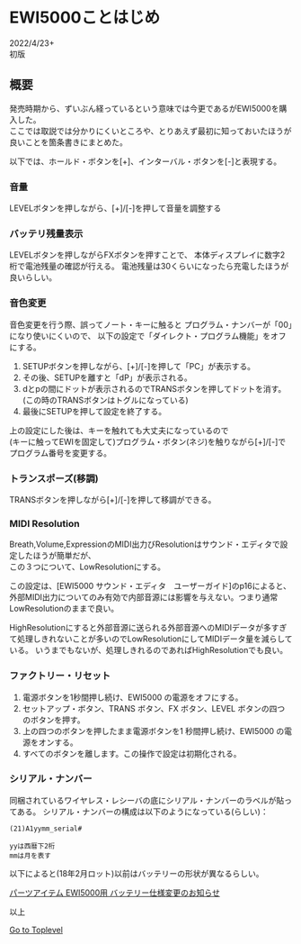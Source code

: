     
# EWI5000ことはじめ    

2022/4/23+      
初版    
  
## 概要    
発売時期から、ずいぶん経っているという意味では今更であるがEWI5000を購入した。  
ここでは取説では分かりにくいところや、とりあえず最初に知っておいたほうが良いことを箇条書きにまとめた。

以下では、ホールド・ボタンを[+]、インターバル・ボタンを[-]と表現する。

### 音量
LEVELボタンを押しながら、[+]/[-]を押して音量を調整する

### バッテリ残量表示
LEVELボタンを押しながらFXボタンを押すことで、
本体ディスプレイに数字2桁で電池残量の確認が行える。
電池残量は30くらいになったら充電したほうが良いらしい。

### 音色変更
音色変更を行う際、誤ってノート・キーに触ると
プログラム・ナンバーが「00」になり使いにくいので、
以下の設定で「ダイレクト・プログラム機能」をオフにする。

1. SETUPボタンを押しながら、[+]/[-]を押して「PC」が表示する。
1. その後、SETUPを離すと「dP」が表示される。
1. dとpの間にドットが表示されるのでTRANSボタンを押してドットを消す。(この時のTRANSボタンはトグルになっている)
1. 最後にSETUPを押して設定を終了する。

上の設定にした後は、キーを触れても大丈夫になっているので  
(キーに触ってEWIを固定して)プログラム・ボタン(ネジ)を触りながら[+]/[-]でプログラム番号を変更する。

### トランスポーズ(移調)
TRANSボタンを押しながら[+]/[-]を押して移調ができる。

### MIDI Resolution
Breath,Volume,ExpressionのMIDI出力びResolutionはサウンド・エディタで設定したほうが簡単だが、  
この３つについて、LowResolutionにする。

この設定は、[EWI5000 サウンド・エディタ　ユーザーガイド]のp16によると、外部MIDI出力についてのみ有効で内部音源には影響を与えない。つまり通常LowResolutionのままで良い。

HighResolutionにすると外部音源に送られる外部音源へのMIDIデータが多すぎて処理しきれないことが多いのでLowResolutionにしてMIDIデータ量を減らしている。
いうまでもないが、処理しきれるのであればHighResolutionでも良い。

### ファクトリー・リセット
1. 電源ボタンを1秒間押し続け、EWI5000 の電源をオフにする。
1. セットアップ・ボタン、TRANS ボタン、FX ボタン、LEVEL ボタンの四つのボタンを押す。
1. 上の四つのボタンを押したまま電源ボタンを1 秒間押し続け、EWI5000 の電源をオンする。
1. すべてのボタンを離します。この操作で設定は初期化される。

### シリアル・ナンバー
同梱されているワイヤレス・レシーバの底にシリアル・ナンバーのラベルが貼ってある。
シリアル・ナンバーの構成は以下のようになっている(らしい)：

```
(21)A1yymm_serial#

yyは西暦下2桁
mmは月を表す
```

以下によると(18年2月ロット)以前はバッテリーの形状が異なるらしい。

[パーツアイテム EWI5000用 バッテリー仕様変更のお知らせ](http://ewi.akai-pro.jp/ewi5000/data/battery_spec_change.php)  

以上

[Go to Toplevel](https://xshigee.github.io/web0/)  

